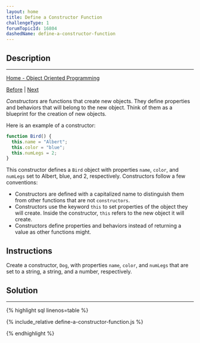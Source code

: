 ```yaml
---
layout: home
title: Define a Constructor Function
challengeType: 1
forumTopicId: 16804
dashedName: define-a-constructor-function
---
```


<div class="row">
<div class="columnStmt" markdown="1">

## Description
------

[Home - Object Oriented Programming](./README.md)

[Before](./make-code-more-reusable-with-the-this-keyword.md)  | [Next](./use-a-constructor-to-create-objects.md) 

<dfn>Constructors</dfn> are functions that create new objects. They define properties and behaviors that will belong to the new object. Think of them as a blueprint for the creation of new objects.

Here is an example of a constructor:

```js
function Bird() {
  this.name = "Albert";
  this.color = "blue";
  this.numLegs = 2;
}
```

This constructor defines a `Bird` object with properties `name`, `color`, and `numLegs` set to Albert, blue, and 2, respectively. Constructors follow a few conventions:

<ul><li>Constructors are defined with a capitalized name to distinguish them from other functions that are not <code>constructors</code>.</li><li>Constructors use the keyword <code>this</code> to set properties of the object they will create. Inside the constructor, <code>this</code> refers to the new object it will create.</li><li>Constructors define properties and behaviors instead of returning a value as other functions might.</li></ul>

##  Instructions 

Create a constructor, `Dog`, with properties `name`, `color`, and `numLegs` that are set to a string, a string, and a number, respectively.

</div>
<div class="columnSol" markdown="1">

## Solution
------

{% highlight sql linenos=table %}

{% include_relative define-a-constructor-function.js %}

{% endhighlight %}

</div>
</div>


